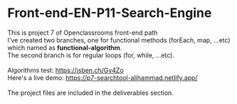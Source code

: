 # Front-end-EN-P11-Search-Engine
This is project 7 of Openclassrooms front-end path<br/>
I've created two branches, one for functional methods (forEach, map, ...etc) which named as <strong>functional-algorithm</strong>.<br/>
The second branch is for regular loops (for, while, ...etc).<br/><br/>
Algorithms test: https://jsben.ch/Gy4Zo<br/>
Here's a live demo: https://p7-searchtool-alihammad.netlify.app/
<br/><br/>
The project files are included in the deliverables section.
